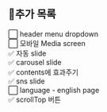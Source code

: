 ## 📝추가 목록

⬜ header menu dropdown   
⬜ 모바일 Media screen   
✅ 자동 slide   
✅ carousel slide   
✅ contents에 효과주기   
✅ sns slide   
⬜ language - english page   
✅ scrollTop 버튼   
